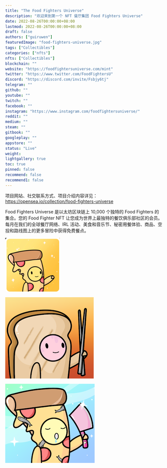 ```yaml
---
title: "The Food Fighters Universe"
description: "欢迎来到第一个 NFT 餐厅集团 Food Fighters Universe"
date: 2022-08-26T00:00:00+08:00
lastmod: 2022-08-26T00:00:00+08:00
draft: false
authors: ["guiruwen"]
featuredImage: "food-fighters-universe.jpg"
tags: ["Collectibles"]
categories: ["nfts"]
nfts: ["Collectibles"]
blockchain: ""
website: "https://foodfightersuniverse.com/mint"
twitter: "https://www.twitter.com/FoodFightersU"
discord: "https://discord.com/invite/Fsbjy6tj"
telegram: ""
github: ""
youtube: ""
twitch: ""
facebook: ""
instagram: "https://www.instagram.com/foodfightersuniverse/"
reddit: ""
medium: ""
steam: ""
gitbook: ""
googleplay: ""
appstore: ""
status: "Live"
weight: 
lightgallery: true
toc: true
pinned: false
recommend: false
recommend1: false
---
```

项目网站、社交联系方式、项目介绍内容详见：https://opensea.io/collection/food-fighters-universe

Food Fighters Universe 是以太坊区块链上 10,000 个独特的 Food Fighters 的集合。您的 Food Fighter NFT 让您成为世界上最独特的餐饮俱乐部社区的会员。每月在我们的全球餐厅网络、IRL 活动、美食和音乐节、秘密用餐体验、商品、空投和路线图上的更多冒险中获得免费餐点。



![nft](01.png)



![nft](02.png)



![nft](03.png)